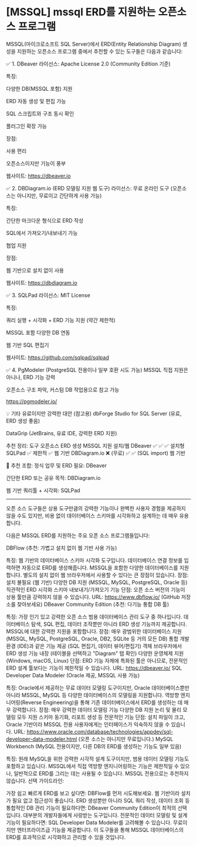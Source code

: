 # [MSSQL] mssql ERD를 지원하는 오픈소스 프로그램


MSSQL(마이크로소프트 SQL Server)에서 ERD(Entity Relationship Diagram) 생성을 지원하는 오픈소스 프로그램 중에서 추천할 수 있는 도구들은 다음과 같습니다:

✅ 1. DBeaver
라이선스: Apache License 2.0 (Community Edition 기준)

특징:

다양한 DB(MSSQL 포함) 지원

ERD 자동 생성 및 편집 가능

SQL 스크립트와 구조 동시 확인

플러그인 확장 가능

장점:

사용 편리

오픈소스이지만 기능이 풍부

웹사이트: https://dbeaver.io

✅ 2. DBDiagram.io (ERD 모델링 지원 웹 도구)
라이선스: 무료 온라인 도구 (오픈소스는 아니지만, 무료이고 간단하게 사용 가능)

특징:

간단한 마크다운 형식으로 ERD 작성

SQL에서 가져오기/내보내기 가능

협업 지원

장점:

웹 기반으로 설치 없이 사용

웹사이트: https://dbdiagram.io

✅ 3. SQLPad
라이선스: MIT License

특징:

쿼리 실행 + 시각화 + ERD 기능 지원 (약간 제한적)

MSSQL 포함 다양한 DB 연동

웹 기반 SQL 편집기

웹사이트: https://github.com/sqlpad/sqlpad

✅ 4. PgModeler (PostgreSQL 전용이나 일부 호환 시도 가능)
MSSQL 직접 지원은 아니나, ERD 기능 강력

오픈소스 구조 파악, 커스텀 DB 작업용으로 참고 가능

https://pgmodeler.io/

💡 기타 유료이지만 강력한 대안 (참고용)
dbForge Studio for SQL Server (유료, ERD 생성 좋음)

DataGrip (JetBrains, 유료 IDE, 강력한 ERD 지원)

추천 정리:
도구	오픈소스	ERD 생성	MSSQL 지원	설치/웹
DBeaver	✅	✅	✅	설치형
SQLPad	✅	제한적	✅	웹 기반
DBDiagram.io	❌ (무료)	✅	✅ (SQL import)	웹 기반

🔧 추천 조합:
정식 업무 및 ERD 필요: DBeaver

간단한 ERD 또는 공유 목적: DBDiagram.io

웹 기반 쿼리툴 + 시각화: SQLPad

---


오픈 소스 도구들은 상용 도구만큼의 강력한 기능이나 완벽한 사용자 경험을 제공하지 않을 수도 있지만, 비용 없이 데이터베이스 스키마를 시각화하고 설계하는 데 매우 유용합니다.

다음은 MSSQL ERD를 지원하는 주요 오픈 소스 프로그램들입니다:

DBFlow (추천: 가볍고 설치 없이 웹 기반 사용 가능)

특징: 웹 기반의 데이터베이스 스키마 시각화 도구입니다. 데이터베이스 연결 정보를 입력하면 자동으로 ERD를 생성해줍니다. MSSQL을 포함한 다양한 데이터베이스를 지원합니다. 별도의 설치 없이 웹 브라우저에서 사용할 수 있다는 큰 장점이 있습니다.
장점:
설치 불필요 (웹 기반)
다양한 DB 지원 (MSSQL, MySQL, PostgreSQL, Oracle 등)
직관적인 ERD 시각화
스키마 내보내기/가져오기 기능
단점: 오픈 소스 버전의 기능이 상용 툴만큼 강력하지 않을 수 있습니다.
URL: https://www.dbflow.io/ (GitHub 저장소를 찾아보세요)
DBeaver Community Edition (추천: 다기능 통합 DB 툴)

특징: 가장 인기 있고 강력한 오픈 소스 범용 데이터베이스 관리 도구 중 하나입니다. 데이터베이스 탐색, SQL 편집, 데이터 조작뿐만 아니라 ERD 생성 기능까지 제공합니다. MSSQL에 대한 강력한 지원을 포함합니다.
장점:
매우 광범위한 데이터베이스 지원 (MSSQL, MySQL, PostgreSQL, Oracle, DB2, SQLite 등 거의 모든 DB)
통합 개발 환경 (IDE)과 같은 기능 제공 (SQL 편집기, 데이터 뷰어/편집기)
객체 브라우저에서 ERD 생성 기능 내장 (테이블을 선택하고 "Diagram" 탭 확인)
다양한 운영체제 지원 (Windows, macOS, Linux)
단점: ERD 기능 자체에 특화된 툴은 아니므로, 전문적인 ERD 설계 툴보다는 기능이 제한적일 수 있습니다.
URL: https://dbeaver.io/
SQL Developer Data Modeler (Oracle 제공, MSSQL 사용 가능)

특징: Oracle에서 제공하는 무료 데이터 모델링 도구이지만, Oracle 데이터베이스뿐만 아니라 MSSQL, MySQL 등 다양한 데이터베이스의 모델링을 지원합니다. 역방향 엔지니어링(Reverse Engineering)을 통해 기존 데이터베이스에서 ERD를 생성하는 데 매우 강력합니다.
장점:
매우 강력한 데이터 모델링 기능
다양한 DB 지원
논리 및 물리 모델링 모두 지원
스키마 동기화, 리포트 생성 등 전문적인 기능
단점: 설치 파일이 크고, Oracle 기반이라 MSSQL 전용 사용자에게는 인터페이스가 익숙하지 않을 수 있습니다.
URL: https://www.oracle.com/database/technologies/appdev/sql-developer-data-modeler.html (오픈 소스는 아니지만 무료입니다.)
MySQL Workbench (MySQL 전용이지만, 다른 DB의 ERD를 생성하는 기능도 일부 있음)

특징: 원래 MySQL을 위한 강력한 시각적 설계 도구이지만, 범용 데이터 모델링 기능도 포함하고 있습니다. MSSQL에서 직접 역방향 엔지니어링하는 기능은 제한적일 수 있으나, 일반적으로 ERD를 그리는 데는 사용될 수 있습니다. MSSQL 전용으로는 추천하지 않습니다.
선택 가이드라인:

가장 쉽고 빠르게 ERD를 보고 싶다면: DBFlow를 먼저 시도해보세요. 웹 기반이라 설치가 필요 없고 접근성이 좋습니다.
ERD 생성뿐만 아니라 SQL 쿼리 작성, 데이터 조회 등 통합적인 DB 관리 기능이 필요하다면: DBeaver Community Edition이 최적의 선택입니다. 대부분의 개발자들에게 사랑받는 도구입니다.
전문적인 데이터 모델링 및 설계 기능이 필요하다면: SQL Developer Data Modeler를 고려해볼 수 있습니다. 무료이지만 엔터프라이즈급 기능을 제공합니다.
이 도구들을 통해 MSSQL 데이터베이스의 ERD를 효과적으로 시각화하고 관리할 수 있을 것입니다.

